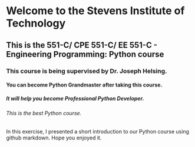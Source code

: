 # Welcome to the Stevens Institute of Technology

## This is the 551-C/ CPE 551-C/ EE 551-C - Engineering Programming: Python course

### This course is being supervised by Dr. Joseph Helsing.

#### You can become Python Grandmaster after taking this course.

##### It will help you become Professional Python Developer.

###### This is the best Python course.

In this exercise, I presented a short introduction to our Python course using github markdown. Hope you enjoyed it. 
